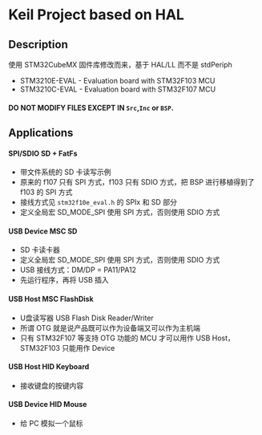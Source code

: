 # Keil Project based on HAL

## Description

使用 STM32CubeMX 固件库修改而来，基于 HAL/LL 而不是 stdPeriph

- STM3210E-EVAL - Evaluation board with STM32F103 MCU
- STM3210C-EVAL - Evaluation board with STM32F107 MCU

#### DO NOT MODIFY FILES EXCEPT IN `Src`,`Inc` or `BSP`.

## Applications

#### SPI/SDIO SD + FatFs

- 带文件系统的 SD 卡读写示例
- 原来的 f107 只有 SPI 方式，f103 只有 SDIO 方式，把 BSP 进行移植得到了 f103 的 SPI 方式
- 接线方式见 `stm32f10e_eval.h` 的 SPIx 和 SD 部分
- 定义全局宏 SD_MODE_SPI 使用 SPI 方式，否则使用 SDIO 方式

#### USB Device MSC SD

- SD 卡读卡器
- 定义全局宏 SD_MODE_SPI 使用 SPI 方式，否则使用 SDIO 方式
- USB 接线方式：DM/DP = PA11/PA12
- 先运行程序，再将 USB 插入

#### USB Host MSC FlashDisk

- U盘读写器 USB Flash Disk Reader/Writer
- 所谓 OTG 就是说产品既可以作为设备端又可以作为主机端
- 只有 STM32F107 等支持 OTG 功能的 MCU 才可以用作 USB Host，STM32F103 只能用作 Device

#### USB Host HID Keyboard

- 接收键盘的按键内容

#### USB Device HID Mouse 

- 给 PC 模拟一个鼠标
